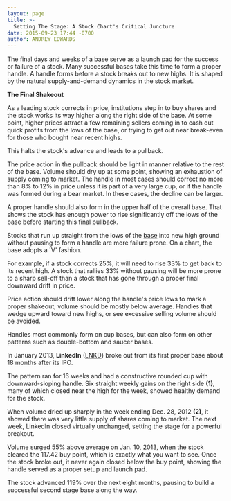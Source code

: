 ```yaml
---
layout: page
title: >-
  Setting The Stage: A Stock Chart's Critical Juncture
date: 2015-09-23 17:44 -0700
author: ANDREW EDWARDS
---
```





The final days and weeks of a base serve as a launch pad for the success or failure of a stock. Many successful bases take this time to form a proper handle. A handle forms before a stock breaks out to new highs. It is shaped by the natural supply-and-demand dynamics in the stock market.


**The Final Shakeout**


As a leading stock corrects in price, institutions step in to buy shares and the stock works its way higher along the right side of the base. At some point, higher prices attract a few remaining sellers coming in to cash out quick profits from the lows of the base, or trying to get out near break-even for those who bought near recent highs.


This halts the stock's advance and leads to a pullback.


The price action in the pullback should be light in manner relative to the rest of the base. Volume should dry up at some point, showing an exhaustion of supply coming to market. The handle in most cases should correct no more than 8% to 12% in price unless it is part of a very large cup, or if the handle was formed during a bear market. In these cases, the decline can be larger.


A proper handle should also form in the upper half of the overall base. That shows the stock has enough power to rise significantly off the lows of the base before starting this final pullback.


Stocks that run up straight from the lows of the [base](http://education.investors.com/investors-corner/770462-bases-are-just-chart-patterns.htm) into new high ground without pausing to form a handle are more failure prone. On a chart, the base adopts a 'V' fashion.


For example, if a stock corrects 25%, it will need to rise 33% to get back to its recent high. A stock that rallies 33% without pausing will be more prone to a sharp sell-off than a stock that has gone through a proper final downward drift in price.


Price action should drift lower along the handle's price lows to mark a proper shakeout; volume should be mostly below average. Handles that wedge upward toward new highs, or see excessive selling volume should be avoided.


Handles most commonly form on cup bases, but can also form on other patterns such as double-bottom and saucer bases.


In January 2013, **LinkedIn** ([LNKD](https://research.investors.com/quote.aspx?symbol=LNKD)) broke out from its first proper base about 18 months after its IPO.


The pattern ran for 16 weeks and had a constructive rounded cup with downward-sloping handle. Six straight weekly gains on the right side **(1)**, many of which closed near the high for the week, showed healthy demand for the stock.


When volume dried up sharply in the week ending Dec. 28, 2012 **(2)**, it showed there was very little supply of shares coming to market. The next week, LinkedIn closed virtually unchanged, setting the stage for a powerful breakout.


Volume surged 55% above average on Jan. 10, 2013, when the stock cleared the 117.42 buy point, which is exactly what you want to see. Once the stock broke out, it never again closed below the buy point, showing the handle served as a proper setup and launch pad.


The stock advanced 119% over the next eight months, pausing to build a successful second stage base along the way.




